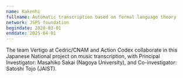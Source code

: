 ```yaml
---
name: Kakenhi
fullname: Automatic transcription based on formal language theory
network: JSPS foundation
begindate: 2020-03-01 
enddate: 2025-04-01
---
```


The team Vertigo at Cedric/CNAM and Action Codex collaborate in this Japanese National project on music transcription, with Principal Investigator: Masahiko Sakai (Nagoya University), and Co-investigator: Satoshi Tojo (JAIST).

